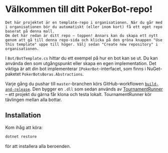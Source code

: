 # Välkommen till ditt PokerBot-repo!

    Det här projektet är en template-repo i organisationen. När du går med i organisationen bör du automatiskt (eller inom kort) få ett eget repo baserat på denna mall.
    Om det här redan är ditt repo – toppen! Annars kan du skapa ett nytt genom att gå till denna repo-sida och klicka på den gröna knappen "Use this template" uppe till höger. Välj sedan "Create new repository" i organisationen.

I `Bot/BotTemplate.cs` hittar du ett exempel på hur en bot kan se ut. Du kan använda den som utgångspunkt eller skapa en egen implementation. Det viktiga är att din bot implementerar `IPokerBot`-interfacet, som finns i NuGet-paketet `PokerBotsBoras.Abstractions`.

Varje gång du pushar till `master`-branchen körs GitHub-workflowen [`build-and-release`](.github/workflows/build-and-release.yml). Den bygger en `.dll` som sedan används av [TournamentRunner](https://github.com/PokerBotsBoras/TournamentRunner) – ett projekt du gärna får klona och testa lokalt. TournamentRunner kör tävlingen mellan alla bottar.

## Installation

Kom ihåg att köra:

```sh
dotnet restore
```

för att installera alla beroenden.
